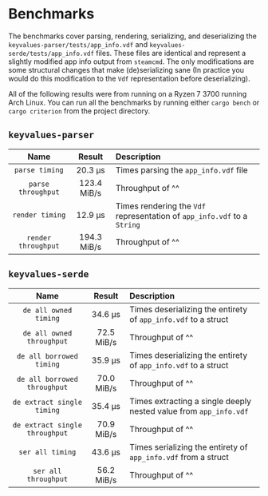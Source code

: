 # Benchmarks

The benchmarks cover parsing, rendering, serializing, and deserializing the
`keyvalues-parser/tests/app_info.vdf` and `keyvalues-serde/tests/app_info.vdf`
files. These files are identical and represent a slightly modified app info
output from `steamcmd`. The only modifications are some structural changes that
make (de)serializing sane (In practice you would do this modification to the
`Vdf` representation before deserializing).

All of the following results were from running on a Ryzen 7 3700 running Arch
Linux. You can run all the benchmarks by running either `cargo bench` or
`cargo criterion` from the project directory.

## `keyvalues-parser`

| Name | Result | Description |
| :---: | :---: | :--- |
| `parse timing` | 20.3 μs | Times parsing the `app_info.vdf` file |
| `parse throughput` | 123.4 MiB/s | Throughput of ^^ |
| `render timing` | 12.9 μs | Times rendering the `Vdf` representation of `app_info.vdf` to a `String` |
| `render throughput` | 194.3 MiB/s | Throughput of ^^ |

## `keyvalues-serde`

| Name | Result | Description |
| :---: | :---: | :--- |
| `de all owned timing` | 34.6 μs | Times deserializing the entirety of `app_info.vdf` to a struct |
| `de all owned throughput` | 72.5 MiB/s | Throughput of ^^ |
| `de all borrowed timing` | 35.9 μs | Times deserializing the entirety of `app_info.vdf` to a struct |
| `de all borrowed throughput` | 70.0 MiB/s | Throughput of ^^ |
| `de extract single timing` | 35.4 μs | Times extracting a single deeply nested value from `app_info.vdf` |
| `de extract single throughput` | 70.9 MiB/s | Throughput of ^^ |
| `ser all timing` | 43.6 μs | Times serializing the entirety of `app_info.vdf` from a struct |
| `ser all throughput` | 56.2 MiB/s | Throughput of ^^ |
